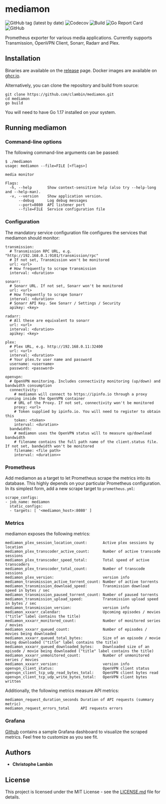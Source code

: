 # mediamon
![GitHub tag (latest by date)](https://img.shields.io/github/v/tag/clambin/mediamon?color=green&label=Release&style=plastic)
![Codecov](https://img.shields.io/codecov/c/gh/clambin/mediamon?style=plastic)
![Build](https://github.com/clambin/mediamon/workflows/Build/badge.svg)
![Go Report Card](https://goreportcard.com/badge/github.com/clambin/mediamon)
![GitHub](https://img.shields.io/github/license/clambin/mediamon?style=plastic)

Prometheus exporter for various media applications. Currently supports Transmission, OpenVPN Client, Sonarr, Radarr and Plex.

## Installation

Binaries are available on the [release](https://github.com/clambin/mediamon/releases) page. Docker images are available on [ghcr.io](https://ghcr.io/clambin/mediamon).

Alternatively, you can clone the repository and build from source:

```
git clone https://github.com/clambin/mediamon.git
cd mediamon
go build
```

You will need to have Go 1.17 installed on your system.

## Running mediamon
### Command-line options

The following command-line arguments can be passed:

```
$ ./mediamon
usage: mediamon --file=FILE [<flags>]

media monitor

Flags:
  -h, --help       Show context-sensitive help (also try --help-long and --help-man).
  -v, --version    Show application version.
      --debug      Log debug messages
      --port=8080  API listener port
      --file=FILE  Service configuration file
```

### Configuration

The mandatory service configuration file configures the services that mediamon should monitor:

```
transmission:
  # Transmission RPC URL, e.g. "http://192.168.0.1:9101/transmission/rpc"
  # If not set, Transmission won't be monitored
  url: <url>
  # How frequently to scrape transmission
  interval: <duration>

sonarr:
  # Sonarr URL. If not set, Sonarr won't be monitored
  url: <url>
  # How frequently to scrape Sonarr
  interval: <duration>
  # Sonarr API Key. See Sonarr / Settings / Security
  apikey: <key>

radarr:
  # All these are equivalent to sonarr
  url: <url>
  interval: <duration>
  apikey: <key>

plex:
  # Plex URL, e.g. http://192.168.0.11:32400 
  url: <url> 
  interval: <duration>
  # Your plex.tv user name and password
  username: <username>
  password: <password>

openvpn:
  # OpenVPN monitoring. Includes connectivity monitoring (up/down) and bandwidth consumption
  connectivity:
    # mediamon will connect to https://ipinfo.io through a proxy running inside the OpenVPN container
    # URL of the Proxy. If not set, connectivity won't be monitored
    proxy: <url>
    # Token supplied by ipinfo.io. You will need to register to obtain this
    token: <token>
    interval: <duration>
  bandwidth:
    # mediamon uses the OpenVPN status will to measure up/download bandwidth
    # filename contains the full path name of the client.status file. If not set, bandwidth won't be monitored
    filename: <file path>
    interval: <duration>>
```

### Prometheus

Add mediamon as a target to let Prometheus scrape the metrics into its database.
This highly depends on your particular Prometheus configuration. In its simplest form, add a new scrape target to `prometheus.yml`:

```
scrape_configs:
- job_name: mediamon
  static_configs:
  - targets: [ '<mediamon_host>:8080' ]
```


### Metrics

mediamon exposes the following metrics:

```
mediamon_plex_session_location_count:       Active plex sessions by location
mediamon_plex_transcoder_active_count:      Number of active transcode sessions
mediamon_plex_transcoder_speed_total:       Total speed of active transcoders
mediamon_plex_transcoder_total_count:       Number of transcode sessions
mediamon_plex_version:                      version info
mediamon_transmission_active_torrent_count: Number of active torrents
mediamon_transmission_download_speed:       Transmission download speed in bytes / sec
mediamon_transmission_paused_torrent_count: Number of paused torrents
mediamon_transmission_upload_speed:         Transmission upload speed in bytes / sec
mediamon_transmission_version:              version info
mediamon_xxxarr_calendar:                   Upcoming episodes / movies ("title" label contains the title)
mediamon_xxxarr_monitored_count:            Number of monitored series / movies
mediamon_xxxarr_queued_count:               Number of episodes / movies being downloaded
mediamon_xxxarr_queued_total_bytes:         Size of an episode / movie being downloaded ("title" label contains the title)
mediamon_xxxarr_queued_downloaded_bytes:    Downloaded size of an episode / movie being downloaded ("title" label contains the title)
mediamon_xxxarr_unmonitored_count:          Number of unmonitored series / movies
mediamon_xxxarr_version:                    version info
openvpn_client_status:                      OpenVPN client status
openvpn_client_tcp_udp_read_bytes_total:    OpenVPN client bytes read
openvpn_client_tcp_udp_write_bytes_total:   OpenVPN client bytes written
```

Additionally, the following metrics measure API metrics:

```
mediamon_request_duration_seconds Duration of API requests (summary metric)
mediamon_request_errors_total     API requests errors
```

### Grafana

[Github](https://github.com/clambin/mediamon/tree/master/assets/grafana/dashboards) contains a sample Grafana dashboard to visualize the scraped metrics.
Feel free to customize as you see fit.

## Authors

* **Christophe Lambin**

## License

This project is licensed under the MIT License - see the [LICENSE.md](LICENSE.md) file for details.